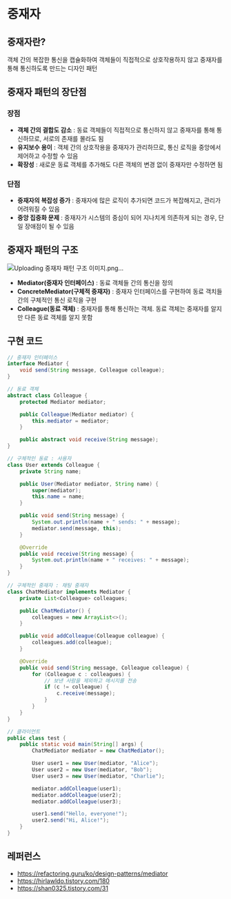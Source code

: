 # 중재자

## 중재자란?
객체 간의 복잡한 통신을 캡슐화하여 객체들이 직접적으로 상호작용하지 않고 중재자를 통해 통신하도록 만드는 디자인 패턴

## 중재자 패턴의 장단점
### 장점
- **객체 간의 결합도 감소** : 동료 객체들이 직접적으로 통신하지 않고 중재자를 통해 통신하므로, 서로의 존재를 몰라도 됨
- **유지보수 용이** : 객체 간의 상호작용을 중재자가 관리하므로, 통신 로직을 중앙에서 제어하고 수정할 수 있음
- **확장성** : 새로운 동료 객체를 추가해도 다른 객체의 변경 없이 중재자만 수정하면 됨

### 단점
- **중재자의 복잡성 증가** : 중재자에 많은 로직이 추가되면 코드가 복잡해지고, 관리가 어려워질 수 있음
- **중앙 집중화 문제** : 중재자가 시스템의 중심이 되어 지나치게 의존하게 되는 경우, 단일 장애점이 될 수 있음

## 중재자 패턴의 구조
![Uploading 중재자 패턴 구조 이미지.png…]()

- **Mediator(중재자 인터페이스)** : 동료 객체들 간의 통신을 정의
- **ConcreteMediator(구체적 중재자)** : 중재자 인터페이스를 구현하여 동료 객치들간의 구체적인 통신 로직을 구현
- **Colleague(동료 객체)** : 중재자를 통해 통신하는 객체. 동료 객체는 중재자를 알지만 다른 동료 객체를 알지 못함

## 구현 코드
```java
// 중재자 인터페이스
interface Mediator {
    void send(String message, Colleague colleague);
}

// 동료 객체
abstract class Colleague {
    protected Mediator mediator;

    public Colleague(Mediator mediator) {
        this.mediator = mediator;
    }

    public abstract void receive(String message);
}

// 구체적인 동료 : 사용자
class User extends Colleague {
    private String name;

    public User(Mediator mediator, String name) {
        super(mediator);
        this.name = name;
    }

    public void send(String message) {
        System.out.println(name + " sends: " + message);
        mediator.send(message, this);
    }

    @Override
    public void receive(String message) {
        System.out.println(name + " receives: " + message);
    }
}

// 구체적인 중재자 : 채팅 중재자
class ChatMediator implements Mediator {
    private List<Colleague> colleagues;

    public ChatMediator() {
        colleagues = new ArrayList<>();
    }

    public void addColleague(Colleague colleague) {
        colleagues.add(colleague);
    }

    @Override
    public void send(String message, Colleague colleague) {
        for (Colleague c : colleagues) {
            // 보낸 사람을 제외하고 메시지를 전송
            if (c != colleague) {
                c.receive(message);
            }
        }
    }
}

// 클라이언트
public class test {
    public static void main(String[] args) {
        ChatMediator mediator = new ChatMediator();

        User user1 = new User(mediator, "Alice");
        User user2 = new User(mediator, "Bob");
        User user3 = new User(mediator, "Charlie");

        mediator.addColleague(user1);
        mediator.addColleague(user2);
        mediator.addColleague(user3);

        user1.send("Hello, everyone!");
        user2.send("Hi, Alice!");
    }
}
```

## 레퍼런스
- https://refactoring.guru/ko/design-patterns/mediator
- https://hirlawldo.tistory.com/180
- https://shan0325.tistory.com/31
